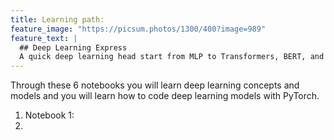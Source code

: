 ```yaml
---
title: Learning path:
feature_image: "https://picsum.photos/1300/400?image=989"
feature_text: |
  ## Deep Learning Express
  A quick deep learning head start from MLP to Transformers, BERT, and GPT-2
---
```

Through these 6 notebooks you will learn deep learning concepts and models and you will learn how to code deep learning models with PyTorch. 

1. Notebook 1: 
2. 
